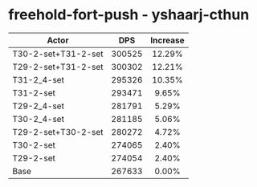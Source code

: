 # freehold-fort-push - yshaarj-cthun
| Actor | DPS | Increase |
|---|:---:|:---:|
|T30-2-set+T31-2-set|300525|12.29%|
|T29-2-set+T31-2-set|300302|12.21%|
|T31-2_4-set|295326|10.35%|
|T31-2-set|293471|9.65%|
|T29-2_4-set|281791|5.29%|
|T30-2_4-set|281185|5.06%|
|T29-2-set+T30-2-set|280272|4.72%|
|T30-2-set|274065|2.40%|
|T29-2-set|274054|2.40%|
|Base|267633|0.00%|
